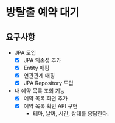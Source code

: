 # 방탈출 예약 대기

## 요구사항

- JPA 도입
    - [x] JPA 의존성 추가
    - [x] Entity 매핑
    - [x] 연관관계 매핑
    - [x] JPA Repository 도입
- 내 예약 목록 조회 기능
    - [x] 예약 목록 화면 추가
    - [x] 예약 목록 확인 API 구현
        - 테마, 날짜, 시간, 상태를 응답한다.
